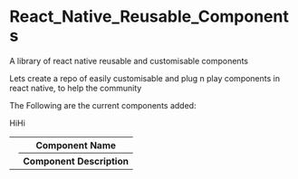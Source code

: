 # React_Native_Reusable_Components
A library of react native reusable and customisable components

Lets create a repo of easily customisable and plug n play components in react native, to help the community

The Following are the current components added:<br/>
<table>
  <td>
  <th>Component Name</th>
  <tr>Hi</tr>
  </td>
  <td>
  <th>Component Description</th>
  <tr>Hi</tr>
  </td>
 </table>
